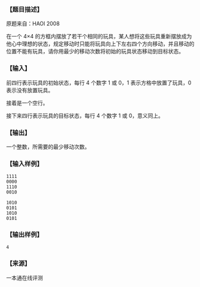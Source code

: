 ### 【题目描述】

原题来自：HAOI 2008

在一个 4×4 的方框内摆放了若干个相同的玩具，某人想将这些玩具重新摆放成为他心中理想的状态，规定移动时只能将玩具向上下左右四个方向移动，并且移动的位置不能有玩具，请你用最少的移动次数将初始的玩具状态移动到目标状态。

### 【输入】

前四行表示玩具的初始状态，每行 4 个数字 1 或 0，1 表示方格中放置了玩具，0 表示没有放置玩具。

接着是一个空行。

接下来四行表示玩具的目标状态，每行 4 个数字 1 或 0，意义同上。

### 【输出】

一个整数，所需要的最少移动次数。

### 【输入样例】

```
1111
0000
1110
0010

1010
0101
1010
0101
```

### 【输出样例】

```
4
```


 ### 【来源】

 一本通在线评测 